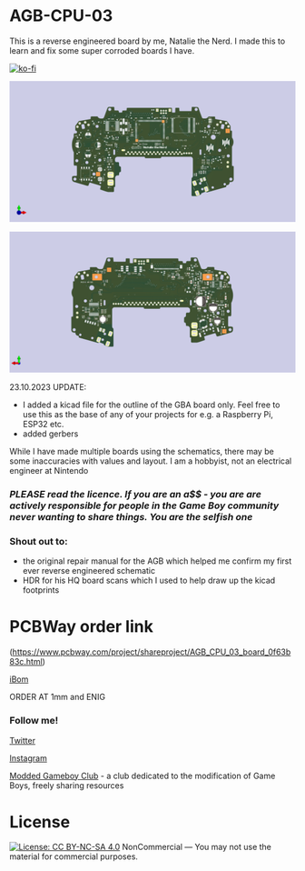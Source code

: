 # AGB-CPU-03
This is a reverse engineered board by me, Natalie the Nerd.
I made this to learn and fix some super corroded boards I have.

[![ko-fi](https://ko-fi.com/img/githubbutton_sm.svg)](https://ko-fi.com/L4L12T33R)

![Front](https://github.com/nataliethenerd/AGB-CPU-03/blob/de6742d42ac1694e8aa08d66633b534674495be9/frontgba.png)

![Back](https://github.com/nataliethenerd/AGB-CPU-03/blob/de6742d42ac1694e8aa08d66633b534674495be9/backgba.png) 


23.10.2023 UPDATE: 
- I added a kicad file for the outline of the GBA board only. Feel free to use this as the base of any of your projects for e.g. a Raspberry Pi, ESP32 etc.
- added gerbers

While I have made multiple boards using the schematics, there may be some inaccuracies with values and layout. I am a hobbyist, not an electrical engineer at Nintendo

### *PLEASE read the licence. If you are an a$$ - you are are actively responsible for people in the Game Boy community never wanting to share things. You are the selfish one* ###

### Shout out to:

- the original repair manual for the AGB which helped me confirm my first ever reverse engineered schematic
- HDR for his HQ board scans which I used to help draw up the kicad footprints


# PCBWay order link
(https://www.pcbway.com/project/shareproject/AGB_CPU_03_board_0f63b83c.html)

[iBom](https://nataliethenerd.github.io/agb.html)

ORDER AT 1mm and ENIG

### Follow me!
[Twitter](https://twitter.com/natalie_thenerd)

[Instagram](https://www.instagram.com/natalie.thenerd/)

[Modded Gameboy Club](https://moddedgameboy.club/) - a club dedicated to the modification of Game Boys, freely sharing resources
# License

 [![License: CC BY-NC-SA 4.0](https://licensebuttons.net/l/by-nc-sa/4.0/80x15.png)](https://creativecommons.org/licenses/by-nc-sa/4.0/)
NonCommercial — You may not use the material for commercial purposes.
